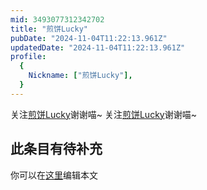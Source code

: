```yaml
---
mid: 3493077312342702
title: "煎饼Lucky"
pubDate: "2024-11-04T11:22:13.961Z"
updatedDate: "2024-11-04T11:22:13.961Z"
profile:
  {
    Nickname: ["煎饼Lucky"],
  }
---
```


关注[煎饼Lucky](https://space.bilibili.com/3493077312342702)谢谢喵~ 关注[煎饼Lucky](https://space.bilibili.com/3493077312342702)谢谢喵~

## 此条目有待补充
你可以在[这里](https://github.com/Yuhanawa/VTuber.ICU-Content/edit/master/v/煎饼Lucky/index.md)编辑本文
